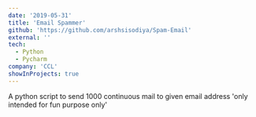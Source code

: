 ```yaml
---
date: '2019-05-31'
title: 'Email Spammer'
github: 'https://github.com/arshsisodiya/Spam-Email'
external: ''
tech:
  - Python
  - Pycharm
company: 'CCL'
showInProjects: true
---
```

A python script to send 1000 continuous mail to given email address 'only intended for fun purpose only'
